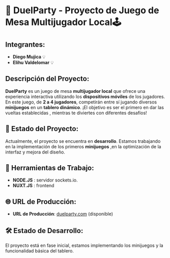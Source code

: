 # 🎲 DuelParty - Proyecto de Juego de Mesa Multijugador Local🕹️

## Integrantes:
- **Diego Mujica** 💡
- **Elihu Valdelomar** 💡

## Descripción del Proyecto:
**DuelParty** es un juego de mesa **multijugador local** que ofrece una experiencia interactiva utilizando los **dispositivos móviles** de los jugadores. En este juego, de **2 a 4 jugadores**, competirán entre sí jugando diversos **minijuegos** en un **tablero dinámico**. ¡El objetivo es ser el primero en dar las vueltas establecidas , mientras te diviertes con diferentes desafíos!

## 🚀 Estado del Proyecto:
Actualmente, el proyecto se encuentra en **desarrollo**. Estamos trabajando en la implementación de los primeros **minijuegos** ,en la optimización de la interfaz y mejora del diseño. 

## 📅 Herramientas de Trabajo:
- **NODE.JS** : servidor sockets.io.
- **NUXT.JS** : frontend

## 🌐 URL de Producción:
- **URL de Producción**: [duelparty.com](https://duelparty.com) (disponible)

## 🛠️ Estado de Desarrollo:
El proyecto está en fase inicial, estamos implementando los minijuegos y la funcionalidad básica del tablero.
